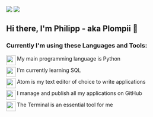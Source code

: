 <img src="https://github.com/Plompii/Plompii/blob/main/assets/banner.png">
<img src="https://github.com/Plompii/Plompii/blob/main/assets/Unbent.png">

## Hi there, I'm Philipp - aka Plompii 👋

### Currently I'm using these Languages and Tools:

<img align="left" height="26" width="26" src="https://github.com/Plompii/Plompii/blob/main/assets/1.png" />My main programming language is Python

<img align="left" height="26" width="26" src="https://github.com/Plompii/Plompii/blob/main/assets/2.png" />I'm currently learning SQL

<img align="left" height="26" width="26" src="https://github.com/Plompii/Plompii/blob/main/assets/3.png" />Atom is my text editor of choice to write applications

<img align="left" height="26" width="26" src="https://github.com/Plompii/Plompii/blob/main/assets/4.png" />I manage and publish all my applications on GitHub

<img align="left" height="26" width="26" src="https://github.com/Plompii/Plompii/blob/main/assets/5.png" />The Terminal is an essential tool for me
